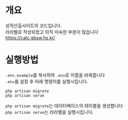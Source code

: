# 개요
성적산출사이트의 코드입니다.<br>
라라벨로 작성되었고 아직 미숙한 부분이 많습니다<br>
https://calc.gbsw.hs.kr/
# 실행방법
``.env.example``를 복사하여 ``.env``로 이름을 바꿔줍니다<br>
``.env``를 설정 후 아래 명령어를 실행시킵니다.
```
php artisan migrate
php artisan serve
```
``php artisan migrate``는 데이터베이스의 테이블을 생성합니다<br>
``php artisan serve``는 라라벨을 실행시킵니다.
